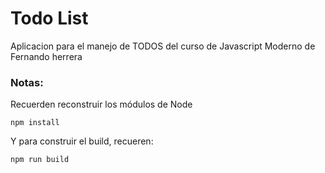 # Todo List 

Aplicacion para el manejo de TODOS del curso de Javascript Moderno de Fernando herrera

### Notas:
Recuerden reconstruir los módulos de Node
```
npm install
```

Y para construir el build, recueren:
```
npm run build
```